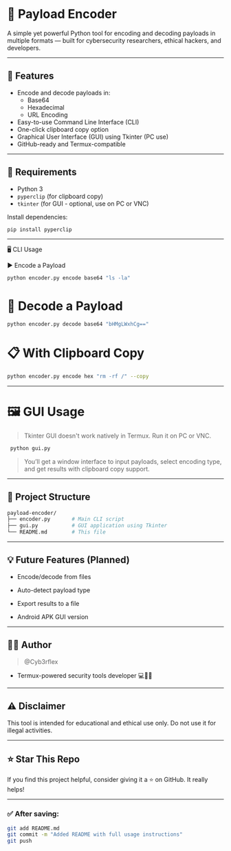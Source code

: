 # 🔐 Payload Encoder

A simple yet powerful Python tool for encoding and decoding payloads in multiple formats — built for cybersecurity researchers, ethical hackers, and developers.

---

## 🚀 Features

- Encode and decode payloads in:
  - Base64
  - Hexadecimal
  - URL Encoding
- Easy-to-use Command Line Interface (CLI)
- One-click clipboard copy option
- Graphical User Interface (GUI) using Tkinter (PC use)
- GitHub-ready and Termux-compatible

---

## 🧰 Requirements

- Python 3
- `pyperclip` (for clipboard copy)
- `tkinter` (for GUI - optional, use on PC or VNC)

Install dependencies:
```bash
pip install pyperclip
```
---

🖥️ CLI Usage

▶️ Encode a Payload

```bash
python encoder.py encode base64 "ls -la"
```

# 🔁 Decode a Payload

```bash
python encoder.py decode base64 "bHMgLWxhCg=="
```

# 📋 With Clipboard Copy

```bash
python encoder.py encode hex "rm -rf /" --copy
```

---

# 🖼️ GUI Usage

> Tkinter GUI doesn't work natively in Termux. Run it on PC or VNC.

  ```bash
   python gui.py
   ```
  >You’ll get a window interface to input payloads, select encoding type, and get results with clipboard copy support.


---

## 📂 Project Structure

```bash
payload-encoder/
├── encoder.py       # Main CLI script
├── gui.py           # GUI application using Tkinter
└── README.md        # This file
```

---

## 💡 Future Features (Planned)

 - Encode/decode from files

 - Auto-detect payload type

 - Export results to a file

 - Android APK GUI version



---

## 🧑‍💻 Author

> @Cyb3rflex
- Termux-powered security tools developer 💻📱🔐


---

## ⚠️ Disclaimer

This tool is intended for educational and ethical use only. Do not use it for illegal activities.


---

## ⭐ Star This Repo

If you find this project helpful, consider giving it a ⭐ on GitHub. It really helps!

---

### ✅ After saving:
```bash
git add README.md
git commit -m "Added README with full usage instructions"
git push
